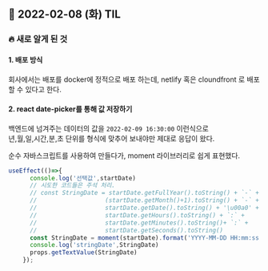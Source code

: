## 📆 2022-02-08 (화) TIL

### 🔥 새로 알게 된 것 <br>
 
 
#### 1. 배포 방식 

회사에서는 배포를 docker에 정적으로 배포 하는데, 
netlify 혹은 cloundfront 로 배포할 수 있다고 한다.


#### 2. react date-picker를 통해 값 저장하기

백엔드에 넘겨주는 데이터의 값을 ```2022-02-09 16:30:00``` 이런식으로  
년,월,일,시간,분,초 단위를 형식에 맞추어 보내야만 제대로 응답이 왔다.  

순수 자바스크립트를 사용하여 만들다가, moment 라이브러리로 쉽게 표현했다.

```js
useEffect(()=>{
      console.log('선택값',startDate)
      // 시도한 코드들은 주석 처리. 
      // const StringDate = startDate.getFullYear().toString() + `-` + 
      //                   (startDate.getMonth()+1).toString() + `-` + 
      //                   startDate.getDate().toString() + '\u00a0' + 
      //                   startDate.getHours().toString() + `:` + 
      //                   startDate.getMinutes().toString()+ `:` + 
      //                   startDate.getSeconds().toString()
      const StringDate = moment(startDate).format('YYYY-MM-DD HH:mm:ss')
      console.log('stringDate',StringDate)
      props.getTextValue(StringDate)
    });
```

